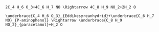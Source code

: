 `2C_4 H_6 O_3+4C_6 H_7 NO \Rightarrow 4C_8 H_9 NO_2+2H_2 O`

`\underbrace{C_4 H_6 O_3}_{Eddikesyreanhydrid}+\underbrace{C_6 H_7 NO}_{P-aminophenol} \Rightarrow \underbrace{C_8 H_9 NO_2}_{paracetamol}+H_2 O`